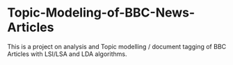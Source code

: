 # Topic-Modeling-of-BBC-News-Articles
This is a project on analysis and Topic modelling / document tagging of BBC Articles with LSI/LSA and LDA algorithms. 
